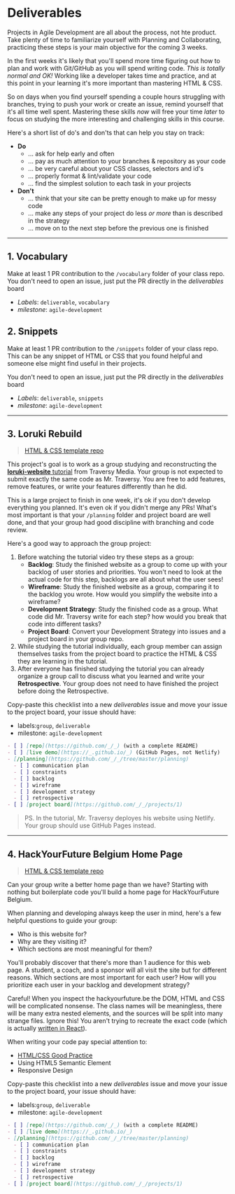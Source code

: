 # Deliverables

Projects in Agile Development are all about the process, not hte product. Take plenty of time to familiarize yourself with Planning and Collaborating, practicing these steps is your main objective for the coming 3 weeks.

In the first weeks it's likely that you'll spend more time figuring out how to plan and work with Git/GitHub as you will spend writing code. _This is totally normal and OK!_ Working like a developer takes time and practice, and at this point in your learning it's more important than mastering HTML & CSS.

So on days when you find yourself spending a couple hours struggling with branches, trying to push your work or create an issue, remind yourself that it's all time well spent. Mastering these skills _now_ will free your time _later_ to focus on studying the more interesting and challenging skills in this course.

Here's a short list of do's and don'ts that can help you stay on track:

- **Do**
  - ... ask for help early and often
  - ... pay as much attention to your branches & repository as your code
  - ... be very careful about your CSS classes, selectors and id's
  - ... properly format & lint/validate your code
  - ... find the simplest solution to each task in your projects
- **Don't**
  - ... think that your site can be pretty enough to make up for messy code
  - ... make any steps of your project do less _or more_ than is described in the strategy
  - ... move on to the next step before the previous one is finished

---

## 1. Vocabulary

Make at least 1 PR contribution to the `/vocabulary` folder of your class repo. You don't need to open an issue, just put the PR directly in the _deliverables_ board

- _Labels_: `deliverable`, `vocabulary`
- _milestone_: `agile-development`

## 2. Snippets

Make at least 1 PR contribution to the `/snippets` folder of your class repo. This can be any snippet of HTML or CSS that you found helpful and someone else might find useful in their projects.

You don't need to open an issue, just put the PR directly in the _deliverables_ board

- _Labels_: `deliverable`, `snippets`
- _milestone_: `agile-development`

---

## 3. Loruki Rebuild

> [HTML & CSS template repo](https://github.com/HackYourFutureBelgium/template-html-css)

This project's goal is to work as a group studying and reconstructing the [**loruki-website** tutorial](https://github.com/bradtraversy/loruki-website) from Traversy Media. Your group is not expected to submit exactly the same code as Mr. Traversy. You are free to add features, remove features, or write your features differently than he did.

This is a large project to finish in one week, it's ok if you don't develop everything you planned. It's even ok if you didn't merge any PRs! What's most important is that your `/planning` folder and project board are well done, and that your group had good discipline with branching and code review.

Here's a good way to approach the group project:

1. Before watching the tutorial video try these steps as a group:
   - **Backlog**: Study the finished website as a group to come up with your backlog of user stories and priorities. You won't need to look at the actual code for this step, backlogs are all about what the user sees!
   - **Wireframe**: Study the finished website as a group, comparing it to the backlog you wrote. How would you simplify the website into a wireframe?
   - **Development Strategy**: Study the finished code as a group. What code did Mr. Traversy write for each step? how would you break that code into different tasks?
   - **Project Board**: Convert your Development Strategy into issues and a project board in your group repo.
2. While studying the tutorial individually, each group member can assign themselves tasks from the project board to practice the HTML & CSS they are learning in the tutorial.
3. After everyone has finished studying the tutorial you can already organize a group call to discuss what you learned and write your **Retrospective**. Your group does not need to have finished the project before doing the Retrospective.

Copy-paste this checklist into a new _deliverables_ issue and move your issue to the project board, your issue should have:

- labels:`group`, `deliverable`
- milestone: `agile-development`

```md
- [ ] [repo](https://github.com/_/_) (with a complete README)
- [ ] [live demo](https://_.github.io/_) (GitHub Pages, not Netlify)
- [/planning](https://github.com/_/_/tree/master/planning)
  - [ ] communication plan
  - [ ] constraints
  - [ ] backlog
  - [ ] wireframe
  - [ ] development strategy
  - [ ] retrospective
- [ ] [project board](https://github.com/_/_/projects/1)
```

> PS. In the tutorial, Mr. Traversy deployes his website using Netlify. Your group should use GitHub Pages instead.

---

## 4. HackYourFuture Belgium Home Page

> [HTML & CSS template repo](https://github.com/HackYourFutureBelgium/template-html-css)

Can your group write a better home page than we have? Starting with nothing but boilerplate code you'll build a home page for HackYourFuture Belgium.

When planning and developing always keep the user in mind, here's a few helpful questions to guide your group:

- Who is this website for?
- Why are they visiting it?
- Which sections are most meaningful for them?

You'll probably discover that there's more than 1 audience for this web page. A student, a coach, and a sponsor will all visit the site but for different reasons. Which sections are most important for each user? How will you prioritize each user in your backlog and development strategy?

Careful! When you inspect the hackyourfuture.be the DOM, HTML and CSS will be complicated nonsense. The class names will be meaningless, there will be many extra nested elements, and the sources will be split into many strange files. Ignore this! You aren't trying to recreate the exact code (which is actually [written in React](https://github.com/HackYourFutureBelgium/hackyourfuture.be/tree/main/src)).

When writing your code pay special attention to:

- [HTML/CSS Good Practice](https://www.smashingmagazine.com/2008/11/12-principles-for-keeping-your-code-clean/)
- Using HTML5 Semantic Element
- Responsive Design

Copy-paste this checklist into a new _deliverables_ issue and move your issue to the project board, your issue should have:

- labels:`group`, `deliverable`
- milestone: `agile-development`

```md
- [ ] [repo](https://github.com/_/_) (with a complete README)
- [ ] [live demo](https://_.github.io/_)
- [/planning](https://github.com/_/_/tree/master/planning)
  - [ ] communication plan
  - [ ] constraints
  - [ ] backlog
  - [ ] wireframe
  - [ ] development strategy
  - [ ] retrospective
- [ ] [project board](https://github.com/_/_/projects/1)
```
